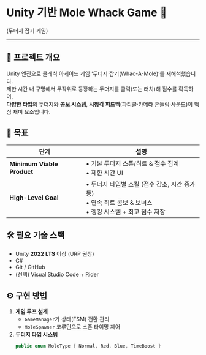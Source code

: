 
# Unity  기반 **Mole Whack Game** 🎯  
(두더지 잡기 게임)

---

## 📖 프로젝트 개요
Unity 엔진으로 클래식 아케이드 게임 ‘두더지 잡기(Whac-A-Mole)’를 재해석했습니다.  
제한 시간 내 구멍에서 무작위로 등장하는 두더지를 클릭(또는 터치)해 점수를 획득하며,  
**다양한 타입**의 두더지와 **콤보 시스템**, **시청각 피드백**(파티클·카메라 흔들림·사운드)이 핵심 재미 요소입니다. 

## 🎯 목표
| 단계 | 설명 |
|------|------|
| **Minimum Viable Product** | • 기본 두더지 스폰/히트 & 점수 집계<br>• 제한 시간 UI |
| **High-Level Goal** | • 두더지 타입별 스킬 (점수 감소, 시간 증가 등)<br>• 연속 히트 콤보 & 보너스<br>• 랭킹 시스템 + 최고 점수 저장 |

## 🛠️ 필요 기술 스택
- Unity **2022 LTS** 이상 (URP 권장)
- C#  
- Git / GitHub
- (선택) Visual Studio Code + Rider

## ⚙️ 구현 방법
1. **게임 루프 설계**  
   - `GameManager`가 상태(FSM) 전환 관리  
   - `MoleSpawner` 코루틴으로 스폰 타이밍 제어  
2. **두더지 타입 시스템**  
   ```csharp
   public enum MoleType { Normal, Red, Blue, TimeBoost }
